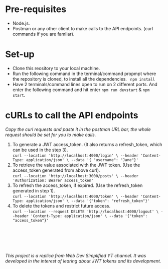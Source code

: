 # Pre-requisites
- Node.js.
- Postman or any other client to make calls to the API endpoints. (curl commands if you are familar).

# Set-up
- Clone this reository to your local machine.
- Run the following command in the terminal/command propmpt where the repository is cloned, to install all the dependencies.
``` npm install```
- Have 2 terminals/command lines open to run on 2 different ports. And enter the following command and hit enter ```npm run devstart``` & ```npm start```.


# cURLs to call the API endpoints

*Copy the curl requests and paste it in the postman URL bar, the whole request should be set for you to make calls.*

1. To generate a JWT access_token. (It also returns a refresh_token, which can be used in the step 3).<br/>
```curl --location 'http://localhost:4000/login' \ --header 'Content-Type: application/json' \ --data '{ "username": "Jane"}' ```
2. To retrieve the value associated with the JWT token. (Use the access_token generated from above curl).<br/>
```curl --location 'http://localhost:3000/posts' \ --header 'Authorization: Bearer access_token'```
3. To refresh the access_token, if expired. (Use the refresh_token generated in step 1).<br/>
```curl --location 'http://localhost:4000/token' \ --header 'Content-Type: application/json' \ --data '{"token": "refresh_token"}'```
4. To delete the tokens and restrict future access.<br/>
```curl --location --request DELETE 'http://localhost:4000/logout' \ --header 'Content-Type: application/json' \ --data '{"token": "access_token"}'```
<br/>
<br/>
<br/>
<br/>

*This project is a replica from Web Dev Simplified YT channel. It was developed in the interest of learing about JWT tokens and its development.*
